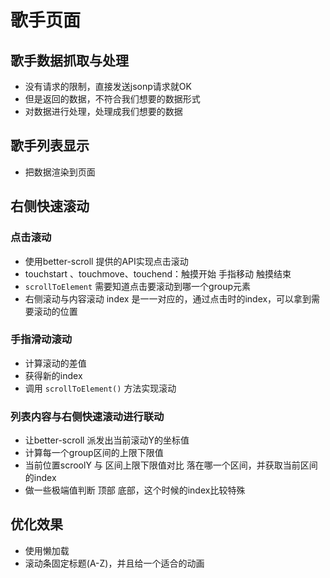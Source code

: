 # 歌手页面

## 歌手数据抓取与处理

- 没有请求的限制，直接发送jsonp请求就OK
- 但是返回的数据，不符合我们想要的数据形式
- 对数据进行处理，处理成我们想要的数据

## 歌手列表显示

- 把数据渲染到页面

## 右侧快速滚动

### 点击滚动

- 使用better-scroll 提供的API实现点击滚动
- touchstart 、touchmove、touchend：触摸开始 手指移动 触摸结束
- `scrollToElement` 需要知道点击要滚动到哪一个group元素
- 右侧滚动与内容滚动 index 是一一对应的，通过点击时的index，可以拿到需要滚动的位置

### 手指滑动滚动

- 计算滚动的差值
- 获得新的index
- 调用 `scrollToElement()` 方法实现滚动

### 列表内容与右侧快速滚动进行联动

- 让better-scroll 派发出当前滚动Y的坐标值
- 计算每一个group区间的上限下限值
- 当前位置scroolY 与 区间上限下限值对比 落在哪一个区间，并获取当前区间的index
- 做一些极端值判断 顶部 底部，这个时候的index比较特殊

## 优化效果

- 使用懒加载
- 滚动条固定标题(A-Z)，并且给一个适合的动画